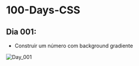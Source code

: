 # 100-Days-CSS

## Dia 001:
  - Construir um número com background gradiente

![Day_001](https://user-images.githubusercontent.com/66654653/180125753-379c3496-b9d7-4f02-8719-da484d782e3b.png)
